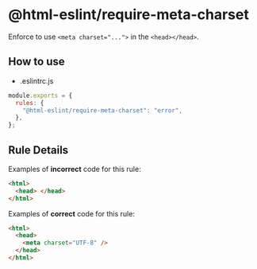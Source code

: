 # @html-eslint/require-meta-charset

Enforce to use `<meta charset="...">` in the `<head></head>`.

## How to use

- .eslintrc.js

```js
module.exports = {
  rules: {
    "@html-eslint/require-meta-charset": "error",
  },
};
```

## Rule Details

Examples of **incorrect** code for this rule:

```html
<html>
  <head> </head>
</html>
```

Examples of **correct** code for this rule:

```html
<html>
  <head>
    <meta charset="UTF-8" />
  </head>
</html>
```
